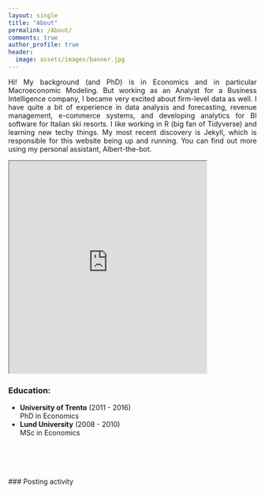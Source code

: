 ```yaml
---
layout: single
title: "About"
permalink: /About/
comments: true
author_profile: true
header:
  image: assets/images/banner.jpg
---
```


 <p align="justify"> Hi! My background (and PhD) is in Economics and in particular Macroeconomic Modeling.
But working as an Analyst for a Business Intelligence company, I became very excited about firm-level data as well. I have quite a bit of experience in data analysis and forecasting, revenue management, e-commerce systems, and developing analytics for BI software for Italian ski resorts. I like working in R (big fan of Tidyverse) and learning new techy things. My most recent discovery is Jekyll, which is responsible for this website being up and running.
You can find out more using my personal assistant, Albert-the-bot.</p>

<iframe
    width="400"
    height="430"
    src="https://console.dialogflow.com/api-client/demo/embedded/69dff710-e2b5-481c-8c93-b782f1d77284">
</iframe>

<script src="https://albert-lex-web-ui-codebuilddeploy-1m-webappbucket-gq76yxs819a9.s3.amazonaws.com/lex-web-ui-loader.min.js"></script>
<script>
  var loaderOpts = {
    baseUrl: 'https://albert-lex-web-ui-codebuilddeploy-1m-webappbucket-gq76yxs819a9.s3.amazonaws.com/'
  };
  var loader = new ChatBotUiLoader.IframeLoader(loaderOpts);
  loader.load()
    .catch(function (error) { console.error(error); });
</script>

### Education:
- **University of Trento** (2011 - 2016)   
  PhD in Economics
- **Lund University** (2008 - 2010)   
  MSc in Economics

<br>
<br>
<br>
<br>
### Posting activity
  <div id="calendar" style="margin:0 auto;">
  	<div id="cal-heatmap"></div>
  	<div style="padding-top: 10px;">
  		<a href="#" style="margin-right:10px;" id="cal-heatmap-PreviousDomain-selector"><i class="fa fa-chevron-left"></i></a>
  		<a href="#" style="float:right;" id="cal-heatmap-NextDomain-selector"><i class="fa fa-chevron-right"></i></a>
  	</div>
  </div>
